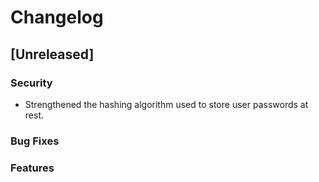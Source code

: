 ﻿# Changelog

## [Unreleased]

### Security

- Strengthened the hashing algorithm used to store user passwords at rest.

### Bug Fixes

### Features
